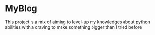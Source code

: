 # MyBlog
This project is a mix of aiming to level-up my knowledges about python abilities with a craving to make something bigger than I tried before
